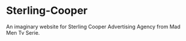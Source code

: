 # Sterling-Cooper
An imaginary website for Sterling Cooper Advertising Agency from Mad Men Tv Serie.
